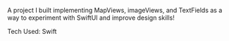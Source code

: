 A project I built implementing MapViews, imageViews, and TextFields as a way to experiment with SwiftUI and improve design skills!

Tech Used: Swift
